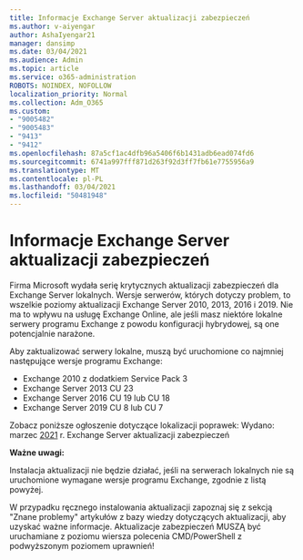 ```yaml
---
title: Informacje Exchange Server aktualizacji zabezpieczeń
ms.author: v-aiyengar
author: AshaIyengar21
manager: dansimp
ms.date: 03/04/2021
ms.audience: Admin
ms.topic: article
ms.service: o365-administration
ROBOTS: NOINDEX, NOFOLLOW
localization_priority: Normal
ms.collection: Adm_O365
ms.custom:
- "9005482"
- "9005483"
- "9413"
- "9412"
ms.openlocfilehash: 87a5cf1ac4dfb96a5406f6b1431adb6ead074fd6
ms.sourcegitcommit: 6741a997fff871d263f92d3ff7fb61e7755956a9
ms.translationtype: MT
ms.contentlocale: pl-PL
ms.lasthandoff: 03/04/2021
ms.locfileid: "50481948"
---
```

# <a name="about-exchange-server-security-updates"></a>Informacje Exchange Server aktualizacji zabezpieczeń

Firma Microsoft wydała serię krytycznych aktualizacji zabezpieczeń dla Exchange Server lokalnych. Wersje serwerów, których dotyczy problem, to wszelkie poziomy aktualizacji Exchange Server 2010, 2013, 2016 i 2019. Nie ma to wpływu na usługę Exchange Online, ale jeśli masz niektóre lokalne serwery programu Exchange z powodu konfiguracji hybrydowej, są one potencjalnie narażone.

Aby zaktualizować serwery lokalne, muszą być uruchomione co najmniej następujące wersje programu Exchange:

- Exchange 2010 z dodatkiem Service Pack 3
- Exchange Server 2013 CU 23
- Exchange Server 2016 CU 19 lub CU 18
- Exchange Server 2019 CU 8 lub CU 7

Zobacz poniższe ogłoszenie dotyczące lokalizacji poprawek: Wydano: marzec [2021](https://techcommunity.microsoft.com/t5/exchange-team-blog/released-march-2021-exchange-server-security-updates/ba-p/2175901) r. Exchange Server aktualizacji zabezpieczeń

**Ważne uwagi:**

Instalacja aktualizacji nie będzie działać, jeśli na serwerach lokalnych nie są uruchomione wymagane wersje programu Exchange, zgodnie z listą powyżej.

W przypadku ręcznego instalowania aktualizacji zapoznaj się z sekcją "Znane problemy" artykułów z bazy wiedzy dotyczących aktualizacji, aby uzyskać ważne informacje. Aktualizacje zabezpieczeń MUSZĄ być uruchamiane z poziomu wiersza polecenia CMD/PowerShell z podwyższonym poziomem uprawnień!
